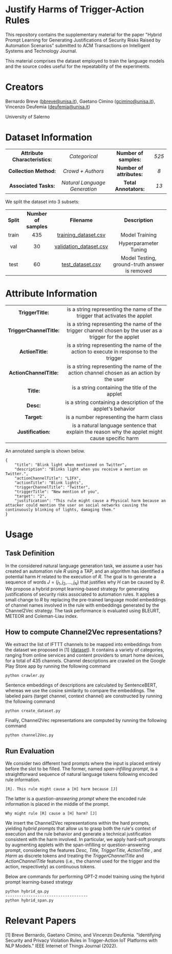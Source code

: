# Justify Harms of Trigger-Action Rules
This repository contains the supplementary material for the paper "Hybrid Prompt Learning for Generating Justifications of Security Risks Raised by Automation Scenarios" submitted to ACM Transactions on Intelligent Systems and Technology Journal. 

This material comprises the dataset employed to train the language models and the source codes useful for the repeatability of the experiments.

# Creators

Bernardo Breve (bbreve@unisa.it), Gaetano Cimino (gcimino@unisa.it), Vincenzo Deufemia (deufemia@unisa.it)

University of Salerno

# Dataset Information

<table align="center">
    <tr>
     <td align="center"><b>Attribute Characteristics:</td>
        <td align="center"><i>Categorical</td>
        <td align="center"><b>Number of samples:</td>
        <td align="center"><i>525</td>
    </tr>
    <tr>
        <td align="center"><b>Collection Method:</td>
        <td align="center"><i>Crowd + Authors</td>
        <td align="center"><b>Number of attributes:</td>
        <td align="center"><i>8</td>
    </tr>
    <tr>
        <td align="center"><b>Associated Tasks:</td>
        <td align="center"><i>Natural Language Generation</td>
        <td align="center"><b>Total Annotators:</td>
        <td align="center"><i>13</td>
    </tr>
</table>

We split the dataset into 3 subsets:

<table align="center">
    <tr>
        <td align="center"><b>Split</td>
        <td align="center"><b>Number of samples</td>
        <td align="center"><b>Filename</td>
        <td align="center"><b>Description</td>
    </tr>
     <tr>
        <td align="center">train</td>
        <td align="center">435</td>
        <td align="center"><a href = "https://github.com/empathy-ws/Justify-Harms-of-Trigger-Action-Rules/blob/main/training_dataset.csv"> training_dataset.csv </a></td>
        <td align="center">Model Training</td>
    </tr>
    <tr>
        <td align="center">val</td>
        <td align="center">30</td>
        <td align="center"><a href = "https://github.com/empathy-ws/Justify-Harms-of-Trigger-Action-Rules/blob/main/val_dataset.csv"> validation_dataset.csv </a></td>
        <td align="center">Hyperparameter Tuning</td>
    </tr>
    <tr>
        <td align="center">test</td>
        <td align="center">60</td>
        <td align="center"><a href = "https://github.com/empathy-ws/Justify-Harms-of-Trigger-Action-Rules/blob/main/test_dataset.csv"> test_dataset.csv </a></td>
        <td align="center">Model Testing, ground-truth answer is removed</td>
    </tr>
</table>

# Attribute Information

<table align="center">
    <tr>
        <td align="center"><b>TriggerTitle:</td>
        <td align="center">is a string representing the name of the trigger that activates the applet</td>
    </tr>
    <tr>
        <td align="center"><b>TriggerChannelTitle:</td>
        <td align="center">is a string representing the name of the trigger channel chosen by the user as a trigger for the applet</td>
    </tr>
    <tr>
        <td align="center"><b>ActionTitle:</td>
        <td align="center">is a string representing the name of the action to execute in response to the trigger</td>
    </tr>
    <tr>
        <td align="center"><b>ActionChannelTitle:</td>
        <td align="center">is a string representing the name of the action channel chosen as an action by the user</td>
    </tr>
    <tr>
        <td align="center"><b>Title:</td>
        <td align="center">is a string containing the title of the applet</td>
    </tr>
    <tr>
        <td align="center"><b>Desc:</td>
        <td align="center">is a string containing a description of the applet's behavior</td>
    </tr>
    <tr>
        <td align="center"><b>Target:</td>
        <td align="center">is a number representing the harm class</td>
    </tr>
    <tr>
        <td align="center"><b>Justification:</td>
        <td align="center">is a natural language sentence that explain the reason why the applet might cause specific harm</td>
    </tr>
</table> 

An annotated sample is shown below.

```
{
    "title": "Blink light when mentioned on Twitter",
    "description": "Blinks light when you receive a mention on Twitter.",
    "actionChannelTitle": "LIFX",
    "actionTitle": "Blink lights",
    "triggerChannelTitle": "Twitter",
    "triggerTitle": "New mention of you",
    "target": "2",
    "justification": "This rule might cause a Physical harm because an attacker could mention the user on social networks causing the continuously blinking of lights, damaging them."
}
```

# Usage

## Task Definition
In the considered natural language generation task, we assume a user has created an automation rule $R$ using a TAP, and an algorithm has identified a potential harm $H$ related to the execution of $R$. The goal is to generate a sequence of words $J=(j_1,j_2,\ldots,j_N)$ that justifies why $H$ can be caused by $R$. We propose a hybrid prompt learning-based strategy for generating justifications of security risks associated to automation rules. It applies a small change to $R$ by replacing the pre-trained language model embeddings of channel names involved in the rule with embeddings generated by the Channel2Vec strategy. The task performance is evaluated using BLEURT, METEOR and Coleman-Liau index.

## How to compute Channel2Vec representations?
We extract the list of IFTTT channels to be mapped into embeddings from the dataset we proposed in [1] (<a href = "https://github.com/empathy-ws/Harmful-ECA-rules-classifiers">dataset</a>). It contains a variety of categories, ranging from online services and content providers to smart home devices, for a total of 435 channels. Channel descriptions are crawled on the Google Play Store app by running the following command
```
python crawler.py
```
Sentence embeddings of descriptions are calculated by SentenceBERT, whereas we use the cosine similarity to compare the embeddings. The labeled pairs (target channel, context channel) are constructed by running the following command
```
python create_dataset.py
```
Finally, Channel2Vec representations are computed by running the following command
```
python channel2Vec.py
```

## Run Evaluation
We consider two different hard prompts where the input is placed entirely before the slot to be filled. The former, named <i>span-infilling prompt</i>, is a straightforward sequence of natural language tokens following encoded rule information. 
```
[R]. This rule might cause a [H] harm because [J]
```

The latter is a <i> question-answering prompt </i> where the encoded rule information is placed in the middle of the prompt.
```
Why might rule [R] cause a [H] harm? [J]
```

We insert the Channel2Vec representations within the hard prompts, yielding <i> hybrid prompts </i> that allow us to grasp both the rule's context of execution and the rule behavior and generate a technical justification consistent with the harm involved. In particular, we apply hard-soft prompts by augmenting applets with the span-infilling or question-answering prompt, considering the features <i> Desc, Title, TriggerTitle, ActionTitle </i>, and <i> Harm </i> as discrete tokens and treating the <i> TriggerChannelTitle </i> and <i> ActionChannelTitle </i> features (i.e., the channel used for the trigger and the action, respectively) as continuous tokens.

Below are commands for performing GPT-2 model training using the hybrid prompt learning-based strategy
```
python hybrid_qa.py
------------------------------------
python hybrid_span.py
```

# Relevant Papers

[1] Breve Bernardo, Gaetano Cimino, and Vincenzo Deufemia. "Identifying Security and Privacy Violation Rules in Trigger-Action IoT Platforms with NLP Models." IEEE Internet of Things Journal (2022).
